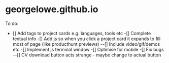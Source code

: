 # georgelowe.github.io

To do:
- [] Add tags to project cards e.g. languages, tools etc
-[] Complete textual info
-[] Add js so when you click a project card it expands to fill most of page (like producthunt previews)
--[] Include video/gif/demos etc
-[] Implement js terminal window
-[] Optimise for mobile
-[] Fix bugs
--[] CV download button acts strange - maybe change to actual button
